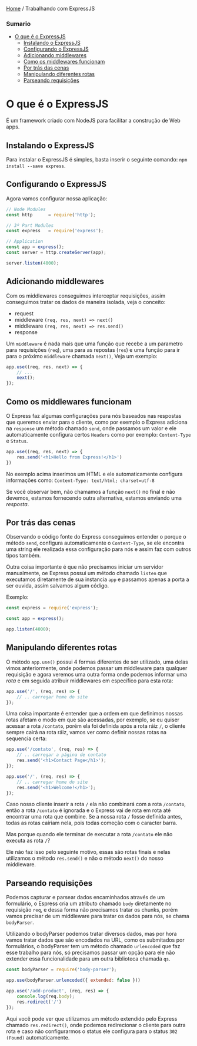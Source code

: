 [Home](../README.md) / Trabalhando com ExpressJS

### Sumario

- [O que é o ExpressJS](#o-que-%C3%A9-o-expressjs)
  - [Instalando o ExpressJS](#instalando-o-expressjs)
  - [Configurando o ExpressJS](#configurando-o-expressjs)
  - [Adicionando middlewares](#adicionando-middlewares)
  - [Como os middlewares funcionam](#como-os-middlewares-funcionam)
  - [Por trás das cenas](#por-tr%C3%A1s-das-cenas)
  - [Manipulando diferentes rotas](#manipulando-diferentes-rotas)
  - [Parseando requisições](#parseando-requisi%C3%A7%C3%B5es)


# O que é o ExpressJS

É um framework criado com NodeJS para facilitar a construção de Web apps.

## Instalando o ExpressJS

Para instalar o ExpressJS é simples, basta inserir o seguinte comando: `npm install --save express`.

## Configurando o ExpressJS

Agora vamos configurar nossa aplicação:

```javascript
// Node Modules
const http      = require('http');

// 3º Part Modules
const express   = require('express');

// Application
const app = express();
const server = http.createServer(app);

server.listen(4000);
```

## Adicionando middlewares

Com os middlewares conseguimos interceptar requisições,
assim conseguimos tratar os dados de maneira isolada, veja o conceito:

- request 
- middleware `(req, res, next) => next()`
- middleware `(req, res, next) => res.send()`
- response

Um `middleware` é nada mais que uma função que recebe a um parametro para requisições (`req`), uma para as repostas (`res`) e uma função para ir para o próximo `middleware` chamada `next()`, Veja um exemplo:

```javascript
app.use((req, res, next) => {
    // ...
    next();
});
```
## Como os middlewares funcionam

O Express faz algumas configurações para nós baseados nas respostas que queremos enviar
para o cliente, como por exemplo o Express adiciona na `response` um método chamado `send`,
onde passamos um valor e ele automaticamente configura certos `Headers` como por exemplo: `Content-Type` e `Status`.

```javascript
app.use((req, res, next) => {
    res.send('<h1>Hello from Express!</h1>')
})
```

No exemplo acima inserimos um HTML e ele automaticamente configura informações como:
`Content-Type: text/html; charset=utf-8`

Se você observar bem, não chamamos a função `next()` no final e não devemos, estamos fornecendo outra
alternativa, estamos enviando uma *resposta*.

## Por trás das cenas

Observando o código fonte do Express conseguimos entender o porque o método `send`,
configura automaticamente o `Content-Type`, se ele encontra uma string ele realizada
essa configuração para nós e assim faz com outros tipos também.

Outra coisa importante é que não precisamos iniciar um servidor manualmente, oe Express
possui um método chamado `listen` que executamos diretamente de sua instancia `app` e passamos
apenas a porta a ser ouvida, assim salvamos algum código.

Exemplo:

```javascript
const express = require('express');

const app = express();

app.listen(4000);
```

## Manipulando diferentes rotas

O método `app.use()` possui 4 formas diferentes de ser utilizado, uma delas vimos anteriormente,
onde podemos passar um middleware para qualquer requisição e agora veremos uma outra forma onde podemos
informar uma *rota* e em seguida atribuir middlewares em específico para esta rota:

```javascript
app.use('/', (req, res) => {
    // .. carregar home do site
});
```

Uma coisa importante é entender que a ordem em que definimos nossas rotas afetam o modo em que 
são acessadas, por exemplo, se eu quiser acessar a rota `/contato`, porém ela foi definida
após a rota ráiz `/`, o cliente sempre cairá na rota ráiz, vamos ver como definir nossas rotas na 
sequencia certa:

```javascript
app.use('/contato', (req, res) => {
    // .. carregar a página de contato
    res.send('<h1>Contact Page</h1>');
});

app.use('/', (req, res) => {
    // .. carregar home do site
    res.send('<h1>Welcome!</h1>');
});
```
Caso nosso cliente inserir a rota `/` ela não combinará com a rota `/contato`, então 
a rota `/contato` é ignorada e o Express vai de rota em rota até encontrar uma rota
que combine. Se a nossa rota `/` fosse definida antes, todas as rotas caíriam nela, pois todas
começão com o caracter barra.

Mas porque quando ele terminar de executar a rota `/contato` ele não executa as rota `/`?

Ele não faz isso pelo seguinte motivo, essas são rotas finais e nelas utilizamos o método
`res.send()` e não o método `next()` do nosso middleware.

## Parseando requisições

Podemos capturar e parsear dados encaminhados através de um formulário, o Espress
cria um atributo chamado `body` diretamente no requisição `req`, e dessa forma não precisamos tratar
os chunks, porém vamos precisar de um middleware para tratar os dados para nós, se chama
`bodyParser`.

Utilizando o bodyParser podemos tratar diversos dados, mas por hora vamos tratar dados que
são encodados na URL, como os submitados por formulários, o bodyParser tem um método chamado
`urlencoded` que faz esse trabalho para nós, só precisamos passar um opção para ele não
extender essa funcionalidade para um outra biblioteca chamada `qs`.

```javascript
const bodyParser = require('body-parser');

app.use(bodyParser.urlencoded({ extended: false }))

app.use('/add-product', (req, res) => {
    console.log(req.body);
    res.redirect('/')
});
```

Aqui você pode ver que utilizamos um método extendido pelo Express chamado `res.redirect()`,
onde podemos redirecionar o cliente para outra rota e caso não configurarmos o status ele
configura para o status `302 (Found)` automaticamente.

